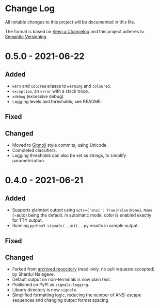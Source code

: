 # Change Log

All notable changes to this project will be documented in this file.

The format is based on [Keep a Changelog](https://keepachangelog.com/)
and this project adheres to [Semantic Versioning](https://semver.org/).


# 0.5.0 - 2021-06-22
## Added
- `warn` and `colored` aliases to `warning` and `coloured`.
- `exception`, an `error` with a stack trace.
- `xdebug` (excessive debug).
- Logging levels and thresholds; see README.

## Fixed

## Changed
- Moved to [Gitmoji](https://gitmoji.dev/) style commits, using Unicode.
- Completed classifiers.
- Logging thresholds can also be set as strings, to simplify parametrization.


# 0.4.0 - 2021-06-21
## Added
- Supports plaintext output using `opts={'ansi': True|False|None}`, `None`
  (=auto) being the default. In automatic mode, color is enabled exactly for
  TTY output.
- Running `python3 signale/__init__.py` results in sample output.

## Fixed

## Changed
- Forked from [archived repository](https://github.com/ShardulNalegave/signale.py)
  (read-only, no pull requests accepted) by Shardul Nalegave.
- Default output on non-terminals is now plain text.
- Published on PyPI as `signale-logging`.
- Library directory is now `signale`.
- Simplified formatting logic, reducing the number of ANSI escape sequences
  and changing output format spacing.
